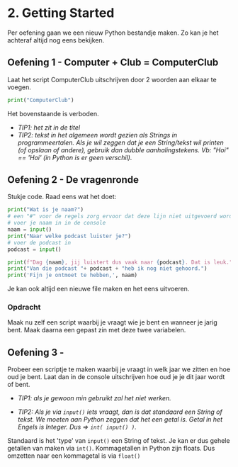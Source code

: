 # 2. Getting Started
Per oefening gaan we een nieuw Python bestandje maken. Zo kan je het achteraf altijd nog eens bekijken.

## Oefening 1 - Computer + Club = ComputerClub
Laat het script ComputerClub uitschrijven door 2 woorden aan elkaar te voegen.
```python
print("ComputerClub")
```
Het bovenstaande is verboden.

- *TIP1: het zit in de titel*
- *TIP2: tekst in het algemeen wordt gezien als Strings in programmeertalen. Als je wil zeggen dat je een String/tekst wil printen (of opslaan of andere), gebruik dan dubble aanhalingstekens. Vb: "Hoi" == 'Hoi' (in Python is er geen verschil).*

## Oefening 2 - De vragenronde
Stukje code. Raad eens wat het doet:
```python
print("Wat is je naam?")
# een "#" voor de regels zorg ervoor dat deze lijn niet uitgevoerd wordt en is dus commentaar.
# voer je naam in in de console
naam = input()
print("Naar welke podcast luister je?")
# voer de podcast in
podcast = input()

print(f"Dag {naam}, jij luistert dus vaak naar {podcast}. Dat is leuk.")
print("Van die podcast "+ podcast + "heb ik nog niet gehoord.")
print('Fijn je ontmoet te hebben,', naam)
```
Je kan ook altijd een nieuwe file maken en het eens uitvoeren.


### Opdracht
Maak nu zelf een script waarbij je vraagt wie je bent en wanneer je jarig bent. Maak daarna een gepast zin met deze twee variabelen.

## Oefening 3 - 
Probeer een scriptje te maken waarbij je vraagt in welk jaar we zitten en hoe oud je bent. Laat dan in de console uitschrijven hoe oud je je dit jaar wordt of bent.

- *TIP1: als je gewoon min gebruikt zal het niet werken.*

- *TIP2: Als je via `input()` iets vraagt, dan is dat standaard een String of tekst. We moeten aan Python zeggen dat het een getal is. Getal in het Engels is Integer. Dus => `int( input() )`.*

Standaard is het 'type' van `input()` een String of tekst. Je kan er dus gehele getallen van maken via `int()`. Kommagetallen in Python zijn floats. Dus omzetten naar een kommagetal is via `float()`